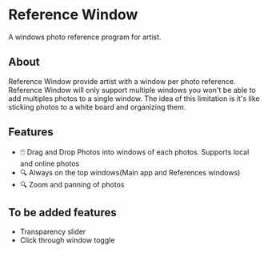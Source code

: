 # Reference Window
A windows photo reference program for artist.

## About
Reference Window provide artist with a window per photo reference.
Reference Window will only support multiple windows you won't be able to add multiples photos to a single window. The idea of this limitation is it's like sticking photos to a white board and organizing them.

## Features
- 🖱️ Drag and Drop Photos into windows of each photos. Supports local and online photos
- 🔍 Always on the top windows(Main app and References windows)
- 🔍 Zoom and panning of photos

## To be added features
- Transparency slider
- Click through window toggle
